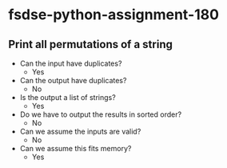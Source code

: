 # fsdse-python-assignment-180
## Print all permutations of a string	
* Can the input have duplicates?
  * Yes
* Can the output have duplicates?
  * No
* Is the output a list of strings?
  * Yes
* Do we have to output the results in sorted order?
  * No
* Can we assume the inputs are valid?
  * No
* Can we assume this fits memory?
  * Yes
